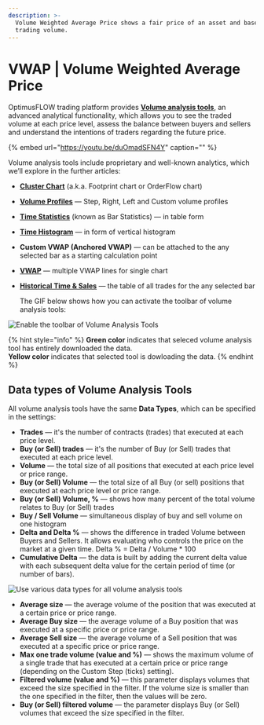 ```yaml
---
description: >-
  Volume Weighted Average Price shows a fair price of an asset and based on a
  trading volume.
---
```


# VWAP \| Volume Weighted Average Price

OptimusFLOW trading platform provides [**Volume analysis tools**](https://www.OptimusFLOW.com/volumeanalysistools), an advanced analytical functionality, which allows you to see the traded volume at each price level, assess the balance between buyers and sellers and understand the intentions of traders regarding the future price.

{% embed url="https://youtu.be/duOmadSFN4Y" caption="" %}

Volume analysis tools include proprietary and well-known analytics, which we’ll explore in the further articles:

* [**Cluster Chart**](https://help.optimusflow.qtower.app/analytics-panels/chart/volume-analysis-tools/cluster-chart) \(a.k.a. Footprint chart or OrderFlow chart\)
* [**Volume Profiles**](https://help.optimusflow.qtower.app/analytics-panels/chart/volume-analysis-tools/volume-profiles) — Step, Right, Left and Custom volume profiles
* [**Time Statistics**](https://help.optimusflow.qtower.app/analytics-panels/chart/volume-analysis-tools/time-statistics) \(known as Bar Statistics\) — in table form
* [**Time Histogram**](https://help.optimusflow.qtower.app/analytics-panels/chart/volume-analysis-tools/time-histogram) — in form of vertical histogram
* **Custom VWAP \(Anchored VWAP\)** — can be attached to the any selected bar as a starting calculation point
* [**VWAP**](vwap.md) — multiple VWAP lines for single chart
* [**Historical Time & Sales**](https://help.optimusflow.qtower.app/analytics-panels/chart/volume-analysis-tools/historical-time-and-sales) — the table of all trades for the any selected bar

  The GIF below shows how you can activate the toolbar of volume analysis tools:

![Enable the toolbar of Volume Analysis Tools ](../../.gitbook/assets/volume-analysis-tools.gif)

{% hint style="info" %}
**Green color** indicates that seleced volume analysis tool has entirely downloaded the data.  
**Yellow color** indicates that selected tool is dowloading the data.
{% endhint %}

## Data types of Volume Analysis Tools

All volume analysis tools have the same **Data Types**, which can be specified in the settings:

* **Trades** — it's the number of contracts \(trades\) that executed at each price level.
* **Buy \(or Sell\) trades** — it's the number of Buy \(or Sell\) trades that executed at each price level.
* **Volume** — the total size of all positions that executed at each price level or price range.
* **Buy \(or Sell\) Volume** — the total size of all Buy \(or sell\) positions that executed at each price level or price range.
* **Buy \(or Sell\) Volume, %** — shows how many percent of the total volume relates to Buy \(or Sell\) trades
* **Buy / Sell Volume** — simultaneous display of buy and sell volume on one histogram
* **Delta and Delta %** — shows the difference in traded Volume between Buyers and Sellers. It allows evaluating who controls the price on the market at a given time.  Delta % = Delta / Volume \* 100
* **Cumulative Delta** — the data is built by adding the current delta value with each subsequent delta value for the certain period of time \(or number of bars\). 

![Use various data types for all volume analysis tools](../../.gitbook/assets/volume-profiles-data-types.png)

* **Average size** — the average volume of the position that was executed at a certain price or price range.
* **Average Buy size** — the average volume of a Buy position that was executed at a specific price or price range.
* **Average Sell size** — the average volume of a Sell position that was executed at a specific price or price range.
* **Max one trade volume \(value and %\)** — shows the maximum volume of a single trade that has executed at a certain price or price range \(depending on the Custom Step \(ticks\) setting\).
* **Filtered volume \(value and %\)** — this parameter displays volumes that exceed the size specified in the filter. If the volume size is smaller than the one specified in the filter, then the values will be zero.
* **Buy \(or Sell\) filtered volume** — the parameter displays Buy \(or Sell\) volumes that exceed the size specified in the filter.

